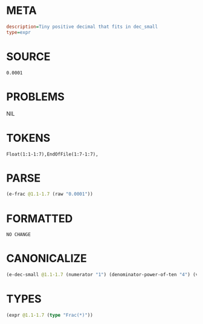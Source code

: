 # META
~~~ini
description=Tiny positive decimal that fits in dec_small
type=expr
~~~
# SOURCE
~~~roc
0.0001
~~~
# PROBLEMS
NIL
# TOKENS
~~~zig
Float(1:1-1:7),EndOfFile(1:7-1:7),
~~~
# PARSE
~~~clojure
(e-frac @1.1-1.7 (raw "0.0001"))
~~~
# FORMATTED
~~~roc
NO CHANGE
~~~
# CANONICALIZE
~~~clojure
(e-dec-small @1.1-1.7 (numerator "1") (denominator-power-of-ten "4") (value "0.0001"))
~~~
# TYPES
~~~clojure
(expr @1.1-1.7 (type "Frac(*)"))
~~~
